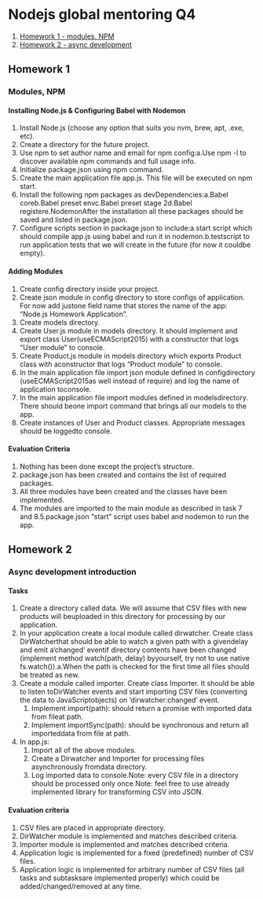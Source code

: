 # Nodejs global mentoring Q4
1. [Homework 1 - modules, NPM](#homework-1)
1. [Homework 2 - async development](#homework-2)
## Homework 1 
### Modules, NPM
#### Installing Node.js & Configuring Babel with Nodemon
1. Install Node.js (choose any option that suits you nvm, brew, apt, .exe, etc).
2. Create a directory for the future project.
3. Use npm to set author name and email for npm config:a.Use npm -l to discover available npm commands and full usage info.
4. Initialize package.json using npm command.
5. Create the main application file ​app.js​​. This file will be executed on ​npm start​.
6. Install the following npm packages as ​devDependencies​​:a.Babel coreb.Babel preset envc.Babel preset stage 2d.Babel registere.NodemonAfter the installation all these packages should be saved and listed in ​package.json​​.
7. Configure ​scripts​​ section in ​package.json​​ to include:a.start ​​script which should compile ​app.js ​​using ​babel ​​and run it in ​nodemon​​.b.test​​ script to run application tests that we will create in the future (for now it couldbe empty).
#### Adding Modules
1. Create ​config​​ directory inside your project.
2. Create ​json ​​module in ​config​​ directory to store configs of application. For now add justone field ​name ​​that stores the name of the app: ​“Node.js Homework Application”​.
3. Create ​models​​ directory.
4. Create ​User.js ​​module in ​models​​ directory. It should implement and export class ​User(​use​​ECMAScript2015​​) with a ​constructor ​​that logs ​“User module”​ to console.
5. Create ​Product.js ​​module in ​models​​ directory which exports ​Product​​ class with aconstructor​​ that logs ​“Product module”​ to console.
6. In the main application file import ​json ​​module defined in ​config ​​directory (​useECMAScript2015​​as well instead of ​require​​) and log the name of application toconsole.
7. In the main application file import modules defined in ​models ​​directory. There should beone ​import​​ command that brings all our models to the app.
8. Create instances of ​User​​ and ​Product​​ classes. Appropriate messages should be loggedto console.
#### Evaluation Criteria
1. Nothing has been done except the project’s structure.
2. package.json​​ has been created and contains the list of required packages.
3. All three modules have been created and the classes have been implemented.
4. The modules are imported to the main module as described in task 7 and 8.5.package.json “start”​​ script uses babel and nodemon to run the app.
## Homework 2
### Async development introduction
#### Tasks
1. Create a directory called ​data​. We will assume that CSV files with new products will beuploaded in this directory for processing by our application.
2. In your application create a local module called ​dirwatcher​. Create class ​DirWatcherthat should be able to watch a given ​path​​ with a given ​delay ​​and emit a​​‘​changed​‘ eventif directory contents have been changed (implement method ​watch(path, delay)​ byyourself, try not to use native ​fs.watch()​).a.When the path is checked for the first time all files should be treated as new.
3. Create a module called ​importer​. Create class ​Importer​. It should be able to listen toDirWatcher ​events and start importing CSV files (converting the data to JavaScriptobjects) on ‘​dirwatcher:changed​’ event.
   1. Implement ​import(path)​: should return a ​promise ​​with imported data from fileat ​path​.
   1. Implement ​importSync(path)​: should be synchronous and return all importeddata from file at ​path​.
4. In ​app.js:
   1. Import all of the above modules.
   1. Create a ​Dirwatcher​ and ​Importer​ for processing files asynchronously fromdata ​directory.
   1. Log imported data to console.Note: every CSV file in a directory should be processed only once.Note: feel free to use already implemented library for transforming CSV into JSON.
#### Evaluation criteria
1. CSV files are placed in appropriate directory.
2. DirWatcher​ module is implemented and matches described criteria.
3. Importer ​module is implemented and matches described criteria.
4. Application logic is implemented for a fixed (predefined) number of CSV files.
5. Application logic is implemented for arbitrary number of CSV files (all tasks and subtasksare implemented properly) which could be added/changed/removed at any time.
